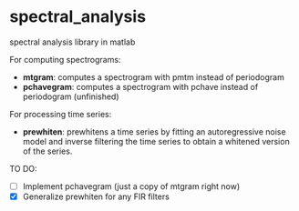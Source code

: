 # spectral_analysis
spectral analysis library in matlab

For computing spectrograms:
- **mtgram**: computes a spectrogram with pmtm instead of periodogram
- **pchavegram**: computes a spectrogram with pchave instead of periodogram (unfinished)

For processing time series:
- **prewhiten**: prewhitens a time series by fitting an autoregressive noise model and inverse filtering the time series to obtain a whitened version of the series.

TO DO:
- [ ] Implement pchavegram (just a copy of mtgram right now)
- [x] Generalize prewhiten for any FIR filters
